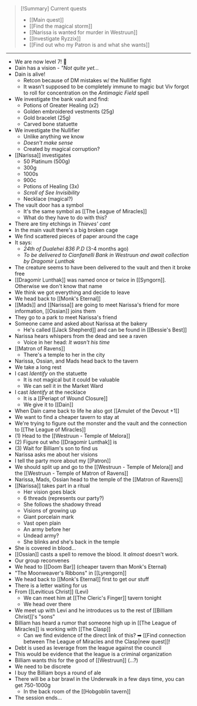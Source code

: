 > [!Summary] Current quests
> - [[Main quest]]
> - [[Find the magical storm]]
> - [[Narissa is wanted for murder in Westruun]]
> - [[Investigate Ryzzix]]
> - [[Find out who my Patron is and what she wants]]

---
- We are now level 7! 🎉
- Dain has a vision - *"Not quite yet...*
- Dain is alive!
	- Retcon because of DM mistakes w/ the Nullifier fight
	- It wasn't supposed to be completely immune to magic but Viv forgot to roll for concentration on the *Antimagic Field* spell
- We investigate the bank vault and find:
	- Potions of Greater Healing (x2)
	- Golden embroidered vestments (25g)
	- Gold bracelet (25g)
	- Carved bone statuette
- We investigate the Nullifier
	- Unlike anything we know
	- *Doesn't make sense*
	- Created by magical corruption?
- [[Narissa]] investigates
	- 50 Platinum (500g)
	- 300g
	- 1000s
	- 900c
	- Potions of Healing (3x)
	- *Scroll of See Invisibility*
	- Necklace (magical?)
- The vault door has a symbol
	- It's the same symbol as [[The League of Miracles]]
	- What do they have to do with this?
- There are tiny etchings in *Thieves' cant*
- In the main vault there's a big broken cage
- We find scattered pieces of paper around the cage
- It says: 
	- *24th of Dualehei 836 P.D* (3-4 months ago)
	- *To be delivered to Cianfanelli Bank in Westruun and await collection by Dragomir Lunthak*
- The creature seems to have been delivered to the vault and then it broke free
- [[Dragomir Lunthak]] was named once or twice in [[Syngorn]]. Otherwise we don't know that name
- We think we got everything and decide to leave
- We head back to [[Monk's Eternal]]
- [[Mads]] and [[Narissa]] are going to meet Narissa's friend for more information, [[Ossian]] joins them
- They go to a park to meet Narissa's friend
- Someone came and asked about Narissa at the bakery
	- He's called [[Jack Shepherd]] and can be found in [[Bessie's Best]]
- Narissa hears whispers from the dead and see a raven
	- Voice in her head: *It wasn't his time*
- [[Matron of Ravens]]
	- There's a temple to her in the city
- Narissa, Ossian, and Mads head back to the tavern
- We take a long rest
- I cast *Identify* on the statuette
	- It is not magical but it could be valuable
	- We can sell it in the Market Ward
- I cast *Identify* at the necklace
	- It is a [[Periapt of Wound Closure]]
	- We give it to [[Dain]]
- When Dain came back to life he also got [[Amulet of the Devout +1]]
- We want to find a cheaper tavern to stay at
- We're trying to figure out the monster and the vault and the connection to [[The League of Miracles]]
- (1) Head to the [[Westruun - Temple of Melora]]
- (2) Figure out who [[Dragomir Lunthak]] is
- (3) Wait for Billiam's son to find us
- Narissa asks me about her visions
- I tell the party more about my [[Patron]]
- We should split up and go to the [[Westruun - Temple of Melora]] and the [[Westruun - Temple of Matron of Ravens]]
- Narissa, Mads, Ossian head to the temple of the [[Matron of Ravens]]
- [[Narissa]] takes part in a ritual
	- Her vision goes black
	- 6 threads (represents our party?)
	- She follows the shadowy thread
	- Visions of growing up
	- Giant porcelain mark
	- Vast open plain
	- An army before her
	- Undead army?
	- She blinks and she's back in the temple
- She is covered in blood...
- [[Ossian]] casts a spell to remove the blood. It *almost* doesn't work.
- Our group reconvenes
- We head to [[Doom Bar]] (cheaper tavern than Monk's Eternal)
- "The Moonweaver's Ribbons" in [[Lyrengorn]]
- We head back to [[Monk's Eternal]] first to get our stuff
- There is a letter waiting for us
- From [[Leviticus Christ]] (Levi)
	- We can meet him at [[The Cleric's Finger]] tavern tonight
	- We head over there
- We meet up with Levi and he introduces us to the rest of [[Billiam Christ]]'s "sons"
- Billiam has heard a rumor that someone high up in [[The League of Miracles]] is working with [[The Clasp]]
	- Can we find evidence of the direct link of this? ➡ [[Find connection between The League of Miracles and the Clasp|new quest]]!
- Debt is used as leverage from the league against the council
- This would be evidence that the league is a criminal organization
- Billiam wants this for the good of [[Westruun]] (...?)
- We need to be discrete
- I buy the Billiam boys a round of ale
- There will be a bar brawl in the Underwalk in a few days time, you can get 750-1000g
	- In the back room of the [[Hobgoblin tavern]]
- The session ends...